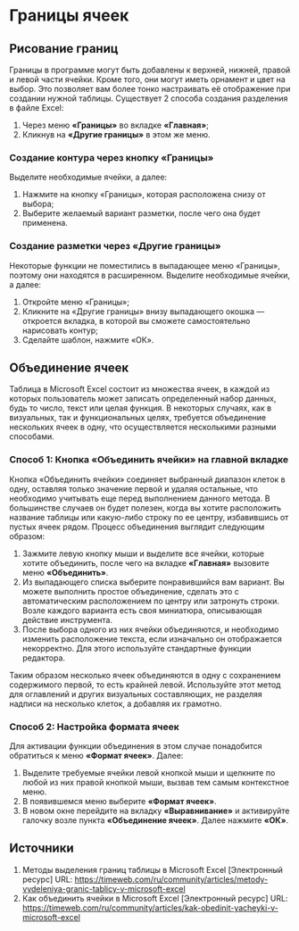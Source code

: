 # Границы ячеек

## Рисование границ

Границы в программе могут быть добавлены к верхней, нижней, правой и левой части
ячейки. Кроме того, они могут иметь орнамент и цвет на выбор. Это позволяет вам
более тонко настраивать её отображение при создании нужной таблицы.
Существует 2 способа создания разделения в файле Excel:

1. Через меню **«Границы»** во вкладке **«Главная»**;
2. Кликнув на **«Другие границы»** в этом же меню.

### Создание контура через кнопку «Границы»

Выделите необходимые ячейки, а далее:

1. Нажмите на кнопку «Границы», которая расположена снизу от выбора;
2. Выберите желаемый вариант разметки, после чего она будет применена.

### Создание разметки через «Другие границы»

Некоторые функции не поместились в выпадающее меню «Границы», поэтому они
находятся в расширенном. Выделите необходимые ячейки, а далее:

1. Откройте меню «Границы»;
2. Кликните на «Другие границы» внизу выпадающего окошка — откроется вкладка,
	в которой вы сможете самостоятельно нарисовать контур;
3. Сделайте шаблон, нажмите «ОК».

## Объединение ячеек

Таблица в Microsoft Excel состоит из множества ячеек, в каждой из которых
пользователь может записать определенный набор данных, будь то число,
текст или целая функция. В некоторых случаях, как в визуальных,
так и функциональных целях, требуется объединение нескольких ячеек в одну,
что осуществляется несколькими разными способами.

### Способ 1: Кнопка «Объединить ячейки» на главной вкладке

Кнопка «Объединить ячейки» соединяет выбранный диапазон клеток в одну,
оставляя только значение первой и удаляя остальные, что необходимо учитывать
еще перед выполнением данного метода. В большинстве случаев он будет полезен,
когда вы хотите расположить название таблицы или какую-либо строку по ее центру,
избавившись от пустых ячеек рядом. Процесс объединения выглядит следующим образом:

1. Зажмите левую кнопку мыши и выделите все ячейки, которые хотите объединить,
   после чего на вкладке **«Главная»** вызовите меню **«Объединить»**.
2. Из выпадающего списка выберите понравившийся вам вариант. Вы можете выполнить
    простое объединение, сделать это с автоматическим расположением по центру или
   	затронуть строки. Возле каждого варианта есть своя миниатюра, описывающая
    действие инструмента.
3. После выбора одного из них ячейки объединяются, и необходимо изменить
	расположение текста, если изначально он отображается некорректно.
    Для этого используйте стандартные функции редактора. 

Таким образом несколько ячеек объединяются в одну с сохранением содержимого
первой, то есть крайней левой. Используйте этот метод для оглавлений и других
визуальных составляющих, не разделяя надписи на несколько клеток,
а добавляя их грамотно.

### Способ 2: Настройка формата ячеек

Для активации функции объединения в этом случае понадобится обратиться
к меню **«Формат ячеек»**. Далее:

1. Выделите требуемые ячейки левой кнопкой мыши и щелкните
по любой из них правой кнопкой мыши, вызвав тем самым контекстное меню.
2. В появившемся меню выберите **«Формат ячеек»**.
3. В новом окне перейдите на вкладку **«Выравнивание»** и активируйте галочку
возле пункта **«Объединение ячеек»**. Далее нажмите **«ОК»**.

## Источники

1. Методы выделения границ таблицы в Microsoft Excel [Электронный ресурс] URL: https://timeweb.com/ru/community/articles/metody-vydeleniya-granic-tablicy-v-microsoft-excel
2. Как объединить ячейки в Microsoft Excel [Электронный ресурс] URL:
https://timeweb.com/ru/community/articles/kak-obedinit-yacheyki-v-microsoft-excel

